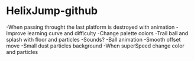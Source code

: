 # HelixJump-github


-When passing throught the last platform is destroyed with animation
-Improve learning curve and difficulty
-Change palette colors
-Trail ball and splash with floor and particles
-Sounds?
-Ball animation
-Smooth offset move
-Small dust particles background
-When superSpeed change color and particles
